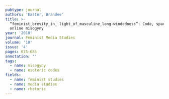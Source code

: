 ```yaml
---
pubtype: journal
authors: 'Easter, Brandee'
title: >-
  “feminist_brevity_in_ light_of_masculine_long-windedness”: Code, space, and
  online misogyny
year: '2018'
journal: Feminist Media Studies
volume: '18'
issue: '4'
pages: 675-685
annotation: ''
tags:
  - name: misogyny
  - name: esoteric codes
fields:
  - name: feminist studies
  - name: media studies
  - name: rhetoric
---
```

